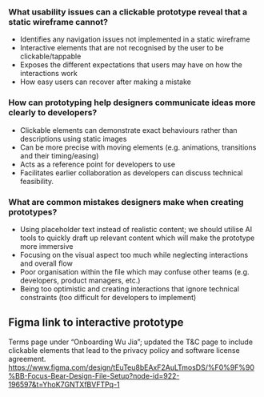 ### What usability issues can a clickable prototype reveal that a static wireframe cannot?
- Identifies any navigation issues not implemented in a static wireframe
- Interactive elements that are not recognised by the user to be clickable/tappable
- Exposes the different expectations that users may have on how the interactions work
- How easy users can recover after making a mistake

### How can prototyping help designers communicate ideas more clearly to developers?
- Clickable elements can demonstrate exact behaviours rather than descriptions using static images
- Can be more precise with moving elements (e.g. animations, transitions and their timing/easing)
- Acts as a reference point for developers to use
- Facilitates earlier collaboration as developers can discuss technical feasibility. 

### What are common mistakes designers make when creating prototypes?
- Using placeholder text instead of realistic content; we should utilise AI tools to quickly draft up relevant content which will make the prototype more immersive
- Focusing on the visual aspect too much while neglecting interactions and overall flow
- Poor organisation within the file which may confuse other teams (e.g. developers, product managers, etc.)
- Being too optimistic and creating interactions that ignore technical constraints (too difficult for developers to implement)

## Figma link to interactive prototype
Terms page under “Onboarding Wu Jia”; updated the T&C page to include clickable elements that lead to the privacy policy and software license agreement.
https://www.figma.com/design/tEuTeu8bEAxF2AuLTmosDS/%F0%9F%90%BB-Focus-Bear-Design-File-Setup?node-id=922-196597&t=YhoK7GNTXfBVFTPq-1

